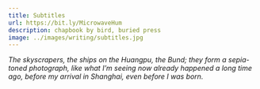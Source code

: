 ```yaml
---
title: Subtitles
url: https://bit.ly/MicrowaveHum
description: chapbook by bird, buried press
image: ../images/writing/subtitles.jpg
---
```

_The skyscrapers, the ships on the Huangpu, the Bund; they form a sepia-toned photograph, like what I’m seeing now already happened a long time ago, before my arrival in Shanghai, even before I was born._